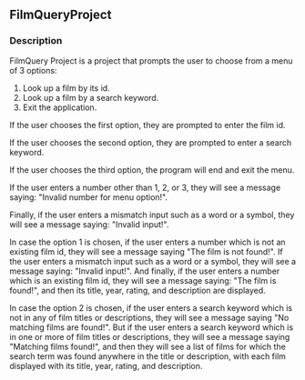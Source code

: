 ## FilmQueryProject

### Description

FilmQuery Project is a project that prompts the user to choose from a menu of 3 options:
1. Look up a film by its id.
2. Look up a film by a search keyword.
3. Exit the application.

If the user chooses the first option, they are prompted to enter the film id.

If the user chooses the second option, they are prompted to enter a search keyword.

If the user chooses the third option, the program will end and exit the menu.

If the user enters a number other than 1, 2, or 3, they will see a message saying: "Invalid number for menu option!".

Finally, if the user enters a mismatch input such as a word or a symbol, they will see a message saying: "Invalid input!".

In case the option 1 is chosen, if the user enters a number which is not an existing film id, they will see a message saying "The film is not found!". If the user enters a mismatch input such as a word or a symbol, they will see a message saying: "Invalid input!". And finally, if the user enters a number which is an existing film id, they will see a message saying: "The film is found!", and then its title, year, rating, and description are displayed.

In case the option 2 is chosen, if the user enters a search keyword which is not in any of film titles or descriptions, they will see a message saying "No matching films are found!". But if the user enters a search keyword which is in one or more of film titles or descriptions, they will see a message saying "Matching films found!", and then they will see a list of films for which the search term was found anywhere in the title or description, with each film displayed with its title, year, rating, and description.
